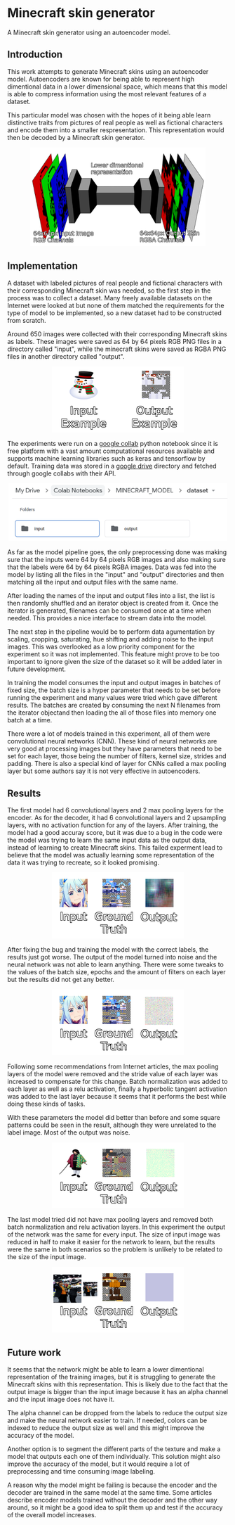 # Minecraft skin generator
A Minecraft skin generator using an autoencoder model.

## Introduction
This work attempts to generate Minecraft skins using an autoencoder model.  Autoencoders are known for being able to represent high dimentional data  in a lower dimensional space, which means that this model is able to compress  information using the most relevant features of a dataset.

This particular model was chosen with the hopes of it being able learn distinctive traits from pictures of real people as well as fictional characters and encode them into a smaller respresentation. This representation would then be decoded by a Minecraft skin generator.

<center><img alt="Autoencoder diagram" src="images/model-render.png" width="400px"></center>

## Implementation
A dataset with labeled pictures of real people and fictional characters with their corresponding Minecraft skin was needed, so the first step in the process was to collect a dataset. Many freely available datasets on the Internet were looked at but none of them matched the requirements for the type of model to be implemented, so a new dataset had to be constructed from scratch.

Around 650 images were collected with their corresponding Minecraft skins as labels. These images were saved as 64 by 64 pixels RGB PNG files in a directory called "input", while the minecraft skins were saved as RGBA PNG files in another directory called "output".

<center><img alt="Dataset example" src="images/dataset-example.png"></center>


The experiments were run on a [google collab](https://colab.research.google.com) python notebook since it is free platform with a vast amount computational resources available and supports machine learning libraries such as keras and tensorflow by default. Training data was stored in a [google drive](https://drive.google.com) directory and fetched through google collabs with their API.

<center><img alt="Google drive dataset" src="images/google-drive-dataset.png" width="500px"></center>

As far as the model pipeline goes, the only preprocessing done was making sure that the inputs were 64 by 64 pixels RGB images and also making sure that the labels were 64 by 64 pixels RGBA images. Data was fed into the model by listing all the files in the "input" and "output" directories and then matching all the input and output files with the same name.

After loading the names of the input and output files into a list, the list is then randomly shuffled and an iterator object is created from it. Once the iterator is generated, filenames can be consumed once at a time when needed. This provides a nice interface to stream data into the model.

The next step in the pipeline would be to perform data agumentation by scaling, cropping, saturating, hue shifting and adding noise to the input images. This was overlooked as a low priority component for the experiment so it was not implemented. This feature might prove to be too important to ignore given the size of the dataset so it will be added later in future development. 

In training the model consumes the input and output images in batches of fixed size, the batch size is a hyper parameter that needs to be set before running the experiment and many values were tried which gave different results. The batches are created by consuming the next N filenames from the iterator objectand then loading the all of those files into memory one batch at a time.

There were a lot of models trained in this experiment, all of them were convolutional neural networks (CNN). These kind of neural networks are very good at processing images but they have parameters that need to be set for each layer, those being the number of filters, kernel size, strides and padding. There is also a special kind of layer for CNNs called a max pooling layer but some authors say it is not very effective in autoencoders.

## Results

The first model had 6 convolutional layers and 2 max pooling layers for the encoder. As for the decoder, it had 6 convolutional layers and 2 upsampling layers, with no activation function for any of the layers. After training, the model had a good accuray score, but it was due to a bug in the code were the model was trying to learn the same input data as the output data, instead of learning to create Minecraft skins. This failed experment lead to believe that the model was actually learning some representation of the data it was trying to recreate, so it looked promising.

<center><img alt="Result 1" src="images/result-1.png"></center>

After fixing the bug and training the model with the correct labels, the results just got worse. The output of the model turned into noise and the neural network was not able to learn anything. There were some tweaks to the values of the batch size, epochs and the amount of filters on each layer but the results did not get any better.

<center><img alt="Result 2" src="images/result-2.png"></center>

Following some recommendations from Internet articles, the max pooling layers of the model were removed and the stride value of each layer was increased to compensate for this change. Batch normalization was added to each layer as well as a relu activation, finally a hyperbolic tangent activation was added to the last layer because it seems that it performs the best while doing these kinds of tasks.

With these parameters the model did better than before and some square patterns could be seen in the result, although they were unrelated to the label image. Most of the output was noise.

<center><img alt="Result 2" src="images/result-3.png"></center>

The last model tried did not have max pooling layers and removed both batch normalization and relu activation layers. In this experiment the output of the network was the same for every input. The size of input image was reduced in half to make it easier for the network to learn, but the results were the same in both scenarios so the problem is unlikely to be related to the size of the input image.

<center><img alt="Result 3" src="images/result-4.png"></center>

## Future work

It seems that the network might be able to learn a lower dimentional representation of the training images, but it is struggling to generate the Minecraft skins with this representation. This is likely due to the fact that the output image is bigger than the input image because it has an alpha channel and the input image does not have it.

The alpha channel can be dropped from the labels to reduce the output size and make the neural network easier to train. If needed, colors can be indexed to reduce the output size as well and this might improve the accuracy of the model.

Another option is to segment the different parts of the texture and make a model that outputs each one of them individually. This solution might also improve the accuracy of the model, but it would require a lot of preprocessing and time consuming image labeling.

A reason why the model might be failing is because the encoder and the decoder are trained in the same model at the same time. Some articles describe encoder models trained without the decoder and the other way around, so it might be a good idea to split them up and test if the accuracy of the overall model increases.